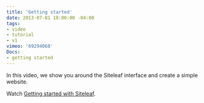 ```yaml
---
title: 'Getting started'
date: 2013-07-01 18:00:00 -04:00
tags:
- video
- tutorial
- v1
vimeo: '69294068'
Docs:
- getting started
---
```


In this video, we show you around the Siteleaf interface and create a simple website.

Watch <a href="http://vimeo.com/69294068">Getting started with Siteleaf</a>.
